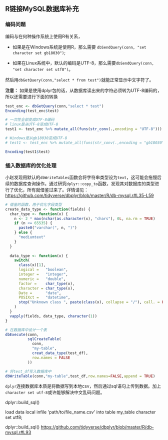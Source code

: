 ## R链接MySQL数据库补充

### 编码问题

编码与在何种操作系统上使用R有关系，

- 如果是在Windows系统是使用R，那么需要 `dbSendQuery(conn, "set character set gb18030")`;

- 如果在Linux系统中，默认的编码是UTF-8，那么需要`dbSendQuery(conn, "set character set utf8")`。

然后用`dbGetQuery(conn,"select * from test")`就能正常显示中文字符了。

**注意：** 如果是使用dplyr包的话，从数据库读出来的字符必须转为UTF-8编码的，所以还需要进行下面的转换

```R
test_enc <- dbGetQuery(conn,"select * test")
Enconding(test_enc$test)

# 一次性全部变成UTF-8编码
# linux是从UTF-8变成UTF-8
test1 <- test_enc %>% mutate_all(funs(str_conv(.,encoding = "UTF-8")))

# Windows是从gb18030变成UTF-8
# test1 <- test_enc %>% mutate_all(funs(str_conv(.,encoding = "gb18030")))

Encoding(test1$test)
```
### 插入数据库的优化处理

小赵发现用默认的`dbWriteTables`函数会将字符串类型设为`text`，这可能会拖慢后续的数据库查询操作。通过研究`dplyr::copy_to`函数，发现其对数据库的类型进行了优化，所有就借鉴过来了。详情请见：<https://github.com/tidyverse/dbplyr/blob/master/R/db-mysql.r#L35-L59> 

```R
# 借鉴的函数，用于优化字段类型
create_data_type <- function(fields) {
  char_type <- function(x) {
    n <- 2 * max(nchar(as.character(x), "chars"), 0L, na.rm = TRUE)
    if (n <= 65535) {
      paste0("varchar(", n, ")")
    } else {
      "mediumtext"
    }
  }
  
  data_type <- function(x) {
    switch(
      class(x)[1],
      logical =   "boolean",
      integer =   "integer",
      numeric =   "double",
      factor =    char_type(x),
      character = char_type(x),
      Date =      "date",
      POSIXct =   "datetime",
      stop("Unknown class ", paste(class(x), collapse = "/"), call. = FALSE)
    )
  }
  vapply(fields, data_type, character(1))
}

# 在数据库中设计一个表
dbExecute(conn,
          sqlCreateTable(
            conn,
            "my-table",
            creat_data_type(test_df),
            row.names = FALSE
          ))

# 将test_df写入数据库中
dbWriteTable(conn,"my-table",test_df,row.names=FALSE,append = TRUE)

```

`dplyr`连接数据库本质是将数据写到本地csv，然后通过sql语句上传到数据。加上`character set utf-8`或许能够解决中文乱码问题。

dplyr::build_sql()

load data local infile 'path/to/file_name.csv'  into table my_table character set utf8;

dplyr::build_sql()
<https://github.com/tidyverse/dbplyr/blob/master/R/db-mysql.r#L93>

